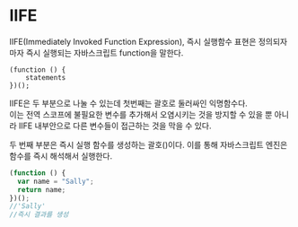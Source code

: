 # IIFE

IIFE(Immediately Invoked Function Expression), 즉시 실행함수 표현은 정의되자마자 즉시 실행되는 자바스크립트 function을 말한다.

```
(function () {
    statements
})();
```

IIFE은 두 부분으로 나눌 수 있는데 첫번째는 괄호로 둘러싸인 익명함수다.  
이는 전역 스코프에 불필요한 변수를 추가해서 오염시키는 것을 방지할 수 있을 뿐 아니라 IIFE 내부안으로 다른 변수들이 접근하는 것을 막을 수 있다.

두 번째 부분은 즉시 실행 함수를 생성하는 괄호()이다. 이를 통해 자바스크립트 엔진은 함수를 즉시 해석해서 실행한다.

```js
(function () {
  var name = "Sally";
  return name;
})();
//'Sally'
//즉시 결과를 생성
```
